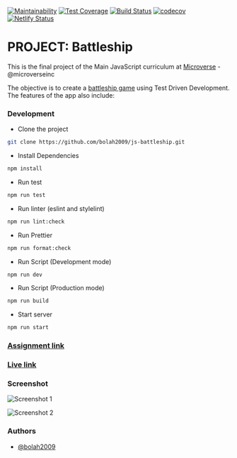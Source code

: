 [![Maintainability](https://api.codeclimate.com/v1/badges/c82295c5b142228f6276/maintainability)](https://codeclimate.com/github/bolah2009/js-testing/maintainability)
[![Test Coverage](https://api.codeclimate.com/v1/badges/c82295c5b142228f6276/test_coverage)](https://codeclimate.com/github/bolah2009/js-testing/test_coverage)
[![Build Status](https://travis-ci.com/bolah2009/js-testing.svg?branch=master)](https://travis-ci.com/bolah2009/js-testing)
[![codecov](https://codecov.io/gh/bolah2009/js-testing/branch/master/graph/badge.svg)](https://codecov.io/gh/bolah2009/js-testing)
[![Netlify Status](https://api.netlify.com/api/v1/badges/526dd003-4558-4a03-b291-ba07e9eee51a/deploy-status)](https://app.netlify.com/sites/js-battleship/deploys)

# PROJECT: Battleship

This is the final project of the Main JavaScript curriculum at [Microverse](https://www.microverse.org/) - @microverseinc

The objective is to create a [battleship game](<https://en.wikipedia.org/wiki/Battleship_(game)>) using Test Driven Development. The features of the app also include:

### Development

- Clone the project

```bash
git clone https://github.com/bolah2009/js-battleship.git

```

- Install Dependencies

```bash
npm install
```

- Run test

```bash
npm run test
```

- Run linter (eslint and stylelint)

```bash
npm run lint:check
```

- Run Prettier

```bash
npm run format:check
```

- Run Script (Development mode)

```bash
npm run dev
```

- Run Script (Production mode)

```bash
npm run build
```

- Start server

```bash
npm run start
```

### [Assignment link](https://www.theodinproject.com/courses/javascript/lessons/battleship)

### [Live link](https://bolah2009.github.io/js-battleship/)

### Screenshot

![Screenshot 1](https://user-images.githubusercontent.com/36057474/68652960-ea8b8980-052a-11ea-80f7-4250cd83ea41.png)

![Screenshot 2](https://user-images.githubusercontent.com/36057474/68653265-a482f580-052b-11ea-9e19-e630f0f8ebc2.png)


### Authors

- [@bolah2009](https://github.com/bolah2009/)
